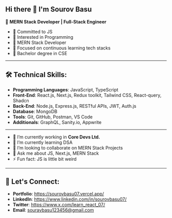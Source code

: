 ## Hi there 👋 I'm Sourov Basu
🌟 **MERN Stack Developer | Full-Stack Engineer**

- 🤍 Committed to JS
- 🤍 Interested in Programming
- 🤍 MERN Stack Developer
- 🤍 Focused on continuous learning tech stacks
- 🤍 Bachelor degree in CSE

---

## 🛠️ **Technical Skills**:
- **Programming Languages**: JavaScript, TypeScript
- **Front-End**: React.js, Next.js, Redux toolkit, Tailwind CSS, React-query, Shadcn
- **Back-End**: Node.js, Express.js, RESTful APIs, JWT, Auth.js
- **Database**: MongoDB
- **Tools**: Git, GitHub, Postman, VS Code
- **Additionals**: GraphQL, Sanity.io, Appwrite

---

- 🔭 I’m currently working in **Core Devs Ltd.**
- 🌱 I’m currently learning DSA
- 👯 I’m looking to collaborate on MERN Stack Projects
- 💬 Ask me about JS, Next.js, MERN Stack
- ⚡ Fun fact: JS is little bit weird

---

## 💬 **Let's Connect**:
- **Portfolio**: https://sourovbasu07.vercel.app/
- **LinkedIn**: https://www.linkedin.com/in/sourovbasu07/
- **Twitter**: https://www.x.com/learn_react_07/
- **Email**: souravbasu123456@gmail.com
